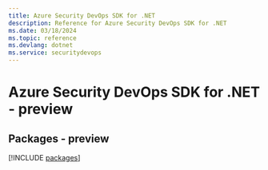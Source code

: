 ```yaml
---
title: Azure Security DevOps SDK for .NET
description: Reference for Azure Security DevOps SDK for .NET
ms.date: 03/18/2024
ms.topic: reference
ms.devlang: dotnet
ms.service: securitydevops
---
```

# Azure Security DevOps SDK for .NET - preview
## Packages - preview
[!INCLUDE [packages](security-devops-index.md)]
